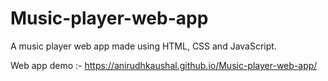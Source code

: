 # Music-player-web-app
A music player web app made using HTML, CSS and JavaScript.

Web app demo :- https://anirudhkaushal.github.io/Music-player-web-app/
